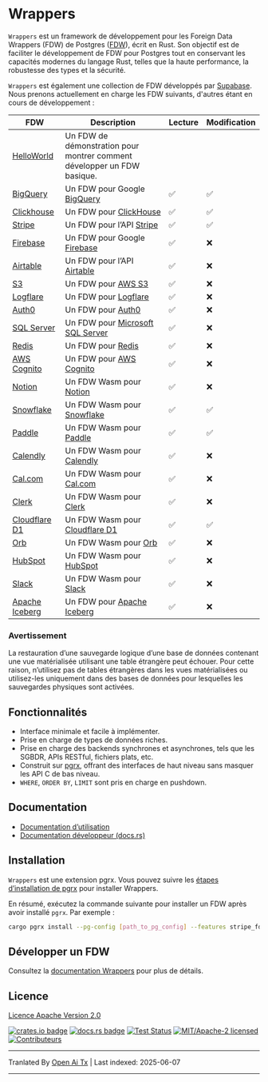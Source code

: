 # Wrappers

`Wrappers` est un framework de développement pour les Foreign Data Wrappers (FDW) de Postgres ([FDW](https://wiki.postgresql.org/wiki/Foreign_data_wrappers)), écrit en Rust. Son objectif est de faciliter le développement de FDW pour Postgres tout en conservant les capacités modernes du langage Rust, telles que la haute performance, la robustesse des types et la sécurité.

`Wrappers` est également une collection de FDW développés par [Supabase](https://www.supabase.com). Nous prenons actuellement en charge les FDW suivants, d'autres étant en cours de développement :

| FDW                                                                                              | Description                                                                              | Lecture | Modification |
| ------------------------------------------------------------------------------------------------ | ---------------------------------------------------------------------------------------- | ------- | ------------ |
| [HelloWorld](https://raw.githubusercontent.com/supabase/wrappers/main/wrappers/src/fdw/helloworld_fdw) | Un FDW de démonstration pour montrer comment développer un FDW basique.                 |         |              |
| [BigQuery](https://raw.githubusercontent.com/supabase/wrappers/main/wrappers/src/fdw/bigquery_fdw)     | Un FDW pour Google [BigQuery](https://cloud.google.com/bigquery)                        | ✅      | ✅           |
| [Clickhouse](https://raw.githubusercontent.com/supabase/wrappers/main/wrappers/src/fdw/clickhouse_fdw) | Un FDW pour [ClickHouse](https://clickhouse.com/)                                       | ✅      | ✅           |
| [Stripe](https://raw.githubusercontent.com/supabase/wrappers/main/wrappers/src/fdw/stripe_fdw)         | Un FDW pour l’API [Stripe](https://stripe.com/)                                         | ✅      | ✅           |
| [Firebase](https://raw.githubusercontent.com/supabase/wrappers/main/wrappers/src/fdw/firebase_fdw)     | Un FDW pour Google [Firebase](https://firebase.google.com/)                             | ✅      | ❌           |
| [Airtable](https://raw.githubusercontent.com/supabase/wrappers/main/wrappers/src/fdw/airtable_fdw)     | Un FDW pour l’API [Airtable](https://airtable.com/)                                     | ✅      | ❌           |
| [S3](https://raw.githubusercontent.com/supabase/wrappers/main/wrappers/src/fdw/s3_fdw)                 | Un FDW pour [AWS S3](https://aws.amazon.com/s3/)                                        | ✅      | ❌           |
| [Logflare](https://raw.githubusercontent.com/supabase/wrappers/main/wrappers/src/fdw/logflare_fdw)     | Un FDW pour [Logflare](https://logflare.app/)                                           | ✅      | ❌           |
| [Auth0](https://raw.githubusercontent.com/supabase/wrappers/main/wrappers/src/fdw/auth0_fdw)           | Un FDW pour [Auth0](https://auth0.com/)                                                 | ✅      | ❌           |
| [SQL Server](https://raw.githubusercontent.com/supabase/wrappers/main/wrappers/src/fdw/mssql_fdw)      | Un FDW pour [Microsoft SQL Server](https://www.microsoft.com/en-au/sql-server/)         | ✅      | ❌           |
| [Redis](https://raw.githubusercontent.com/supabase/wrappers/main/wrappers/src/fdw/redis_fdw)           | Un FDW pour [Redis](https://redis.io/)                                                  | ✅      | ❌           |
| [AWS Cognito](https://raw.githubusercontent.com/supabase/wrappers/main/wrappers/src/fdw/cognito_fdw)   | Un FDW pour [AWS Cognito](https://aws.amazon.com/cognito/)                              | ✅      | ❌           |
| [Notion](https://raw.githubusercontent.com/supabase/wrappers/main/wasm-wrappers/fdw/notion_fdw)        | Un FDW Wasm pour [Notion](https://www.notion.so/)                                       | ✅      | ❌           |
| [Snowflake](https://raw.githubusercontent.com/supabase/wrappers/main/wasm-wrappers/fdw/snowflake_fdw)  | Un FDW Wasm pour [Snowflake](https://www.snowflake.com/)                                | ✅      | ✅           |
| [Paddle](https://raw.githubusercontent.com/supabase/wrappers/main/wasm-wrappers/fdw/paddle_fdw)        | Un FDW Wasm pour [Paddle](https://www.paddle.com/)                                      | ✅      | ✅           |
| [Calendly](https://raw.githubusercontent.com/supabase/wrappers/main/wasm-wrappers/fdw/calendly_fdw)    | Un FDW Wasm pour [Calendly](https://www.calendly.com/)                                  | ✅      | ❌           |
| [Cal.com](https://raw.githubusercontent.com/supabase/wrappers/main/wasm-wrappers/fdw/cal_fdw)          | Un FDW Wasm pour [Cal.com](https://www.cal.com/)                                        | ✅      | ❌           |
| [Clerk](https://raw.githubusercontent.com/supabase/wrappers/main/wasm-wrappers/fdw/clerk_fdw)          | Un FDW Wasm pour [Clerk](https://www.clerk.com/)                                        | ✅      | ❌           |
| [Cloudflare D1](https://raw.githubusercontent.com/supabase/wrappers/main/wasm-wrappers/fdw/cfd1_fdw)   | Un FDW Wasm pour [Cloudflare D1](https://developers.cloudflare.com/d1/)                 | ✅      | ✅           |
| [Orb](https://raw.githubusercontent.com/supabase/wrappers/main/wasm-wrappers/fdw/orb_fdw)              | Un FDW Wasm pour [Orb](https://www.withorb.com/)                                        | ✅      | ❌           |
| [HubSpot](https://raw.githubusercontent.com/supabase/wrappers/main/wasm-wrappers/fdw/hubspot_fdw)      | Un FDW Wasm pour [HubSpot](https://www.hubspot.com/)                                    | ✅      | ❌           |
| [Slack](https://raw.githubusercontent.com/supabase/wrappers/main/wasm-wrappers/fdw/slack_fdw)          | Un FDW Wasm pour [Slack](https://www.slack.com/)                                        | ✅      | ❌           |
| [Apache Iceberg](https://raw.githubusercontent.com/supabase/wrappers/main/wrappers/src/fdw/iceberg_fdw)| Un FDW pour [Apache Iceberg](https://iceberg.apache.org/)                               | ✅      | ❌           |

### Avertissement

La restauration d’une sauvegarde logique d’une base de données contenant une vue matérialisée utilisant une table étrangère peut échouer. Pour cette raison, n’utilisez pas de tables étrangères dans les vues matérialisées ou utilisez-les uniquement dans des bases de données pour lesquelles les sauvegardes physiques sont activées.

## Fonctionnalités

- Interface minimale et facile à implémenter.
- Prise en charge de types de données riches.
- Prise en charge des backends synchrones et asynchrones, tels que les SGBDR, APIs RESTful, fichiers plats, etc.
- Construit sur [pgrx](https://github.com/tcdi/pgrx), offrant des interfaces de haut niveau sans masquer les API C de bas niveau.
- `WHERE`, `ORDER BY`, `LIMIT` sont pris en charge en pushdown.

## Documentation

- [Documentation d’utilisation](https://fdw.dev/)
- [Documentation développeur (docs.rs)](https://docs.rs/supabase-wrappers/latest/supabase_wrappers/)

## Installation

`Wrappers` est une extension pgrx. Vous pouvez suivre les [étapes d’installation de pgrx](https://github.com/tcdi/pgrx#system-requirements) pour installer Wrappers.

En résumé, exécutez la commande suivante pour installer un FDW après avoir installé `pgrx`. Par exemple :

```bash
cargo pgrx install --pg-config [path_to_pg_config] --features stripe_fdw
```

## Développer un FDW

Consultez la [documentation Wrappers](https://fdw.dev/) pour plus de détails.

## Licence

[Licence Apache Version 2.0](https://raw.githubusercontent.com/supabase/wrappers/main/LICENSE)

[![crates.io badge](https://img.shields.io/crates/v/supabase-wrappers.svg)](https://crates.io/crates/supabase-wrappers)
[![docs.rs badge](https://docs.rs/supabase-wrappers/badge.svg)](https://docs.rs/supabase-wrappers)
[![Test Status](https://img.shields.io/github/actions/workflow/status/supabase/wrappers/test_wrappers.yml?branch=main&label=test)](https://github.com/supabase/wrappers/actions/workflows/test_wrappers.yml)
[![MIT/Apache-2 licensed](https://img.shields.io/crates/l/supabase-wrappers.svg)](https://raw.githubusercontent.com/supabase/wrappers/main/LICENSE)
[![Contributeurs](https://img.shields.io/github/contributors/supabase/wrappers)](https://github.com/supabase/wrappers/graphs/contributors)

---

Tranlated By [Open Ai Tx](https://github.com/OpenAiTx/OpenAiTx) | Last indexed: 2025-06-07

---